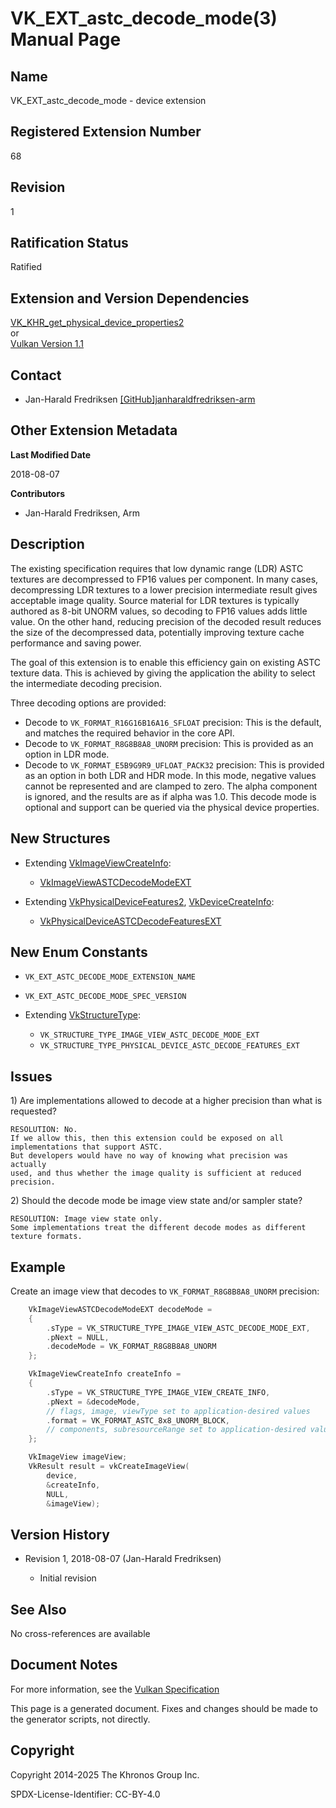 # VK\_EXT\_astc\_decode\_mode(3) Manual Page

## Name

VK\_EXT\_astc\_decode\_mode - device extension



## [](#_registered_extension_number)Registered Extension Number

68

## [](#_revision)Revision

1

## [](#_ratification_status)Ratification Status

Ratified

## [](#_extension_and_version_dependencies)Extension and Version Dependencies

[VK\_KHR\_get\_physical\_device\_properties2](https://registry.khronos.org/vulkan/specs/latest/man/html/VK_KHR_get_physical_device_properties2.html)  
or  
[Vulkan Version 1.1](#versions-1.1)

## [](#_contact)Contact

- Jan-Harald Fredriksen [\[GitHub\]janharaldfredriksen-arm](https://github.com/KhronosGroup/Vulkan-Docs/issues/new?body=%5BVK_EXT_astc_decode_mode%5D%20%40janharaldfredriksen-arm%0A%2AHere%20describe%20the%20issue%20or%20question%20you%20have%20about%20the%20VK_EXT_astc_decode_mode%20extension%2A)

## [](#_other_extension_metadata)Other Extension Metadata

**Last Modified Date**

2018-08-07

**Contributors**

- Jan-Harald Fredriksen, Arm

## [](#_description)Description

The existing specification requires that low dynamic range (LDR) ASTC textures are decompressed to FP16 values per component. In many cases, decompressing LDR textures to a lower precision intermediate result gives acceptable image quality. Source material for LDR textures is typically authored as 8-bit UNORM values, so decoding to FP16 values adds little value. On the other hand, reducing precision of the decoded result reduces the size of the decompressed data, potentially improving texture cache performance and saving power.

The goal of this extension is to enable this efficiency gain on existing ASTC texture data. This is achieved by giving the application the ability to select the intermediate decoding precision.

Three decoding options are provided:

- Decode to `VK_FORMAT_R16G16B16A16_SFLOAT` precision: This is the default, and matches the required behavior in the core API.
- Decode to `VK_FORMAT_R8G8B8A8_UNORM` precision: This is provided as an option in LDR mode.
- Decode to `VK_FORMAT_E5B9G9R9_UFLOAT_PACK32` precision: This is provided as an option in both LDR and HDR mode. In this mode, negative values cannot be represented and are clamped to zero. The alpha component is ignored, and the results are as if alpha was 1.0. This decode mode is optional and support can be queried via the physical device properties.

## [](#_new_structures)New Structures

- Extending [VkImageViewCreateInfo](https://registry.khronos.org/vulkan/specs/latest/man/html/VkImageViewCreateInfo.html):
  
  - [VkImageViewASTCDecodeModeEXT](https://registry.khronos.org/vulkan/specs/latest/man/html/VkImageViewASTCDecodeModeEXT.html)
- Extending [VkPhysicalDeviceFeatures2](https://registry.khronos.org/vulkan/specs/latest/man/html/VkPhysicalDeviceFeatures2.html), [VkDeviceCreateInfo](https://registry.khronos.org/vulkan/specs/latest/man/html/VkDeviceCreateInfo.html):
  
  - [VkPhysicalDeviceASTCDecodeFeaturesEXT](https://registry.khronos.org/vulkan/specs/latest/man/html/VkPhysicalDeviceASTCDecodeFeaturesEXT.html)

## [](#_new_enum_constants)New Enum Constants

- `VK_EXT_ASTC_DECODE_MODE_EXTENSION_NAME`
- `VK_EXT_ASTC_DECODE_MODE_SPEC_VERSION`
- Extending [VkStructureType](https://registry.khronos.org/vulkan/specs/latest/man/html/VkStructureType.html):
  
  - `VK_STRUCTURE_TYPE_IMAGE_VIEW_ASTC_DECODE_MODE_EXT`
  - `VK_STRUCTURE_TYPE_PHYSICAL_DEVICE_ASTC_DECODE_FEATURES_EXT`

## [](#_issues)Issues

1\) Are implementations allowed to decode at a higher precision than what is requested?

```
RESOLUTION: No.
If we allow this, then this extension could be exposed on all
implementations that support ASTC.
But developers would have no way of knowing what precision was actually
used, and thus whether the image quality is sufficient at reduced
precision.
```

2\) Should the decode mode be image view state and/or sampler state?

```
RESOLUTION: Image view state only.
Some implementations treat the different decode modes as different
texture formats.
```

## [](#_example)Example

Create an image view that decodes to `VK_FORMAT_R8G8B8A8_UNORM` precision:

```c++
    VkImageViewASTCDecodeModeEXT decodeMode =
    {
        .sType = VK_STRUCTURE_TYPE_IMAGE_VIEW_ASTC_DECODE_MODE_EXT,
        .pNext = NULL,
        .decodeMode = VK_FORMAT_R8G8B8A8_UNORM
    };

    VkImageViewCreateInfo createInfo =
    {
        .sType = VK_STRUCTURE_TYPE_IMAGE_VIEW_CREATE_INFO,
        .pNext = &decodeMode,
        // flags, image, viewType set to application-desired values
        .format = VK_FORMAT_ASTC_8x8_UNORM_BLOCK,
        // components, subresourceRange set to application-desired values
    };

    VkImageView imageView;
    VkResult result = vkCreateImageView(
        device,
        &createInfo,
        NULL,
        &imageView);
```

## [](#_version_history)Version History

- Revision 1, 2018-08-07 (Jan-Harald Fredriksen)
  
  - Initial revision

## [](#_see_also)See Also

No cross-references are available

## [](#_document_notes)Document Notes

For more information, see the [Vulkan Specification](https://registry.khronos.org/vulkan/specs/latest/html/vkspec.html#VK_EXT_astc_decode_mode)

This page is a generated document. Fixes and changes should be made to the generator scripts, not directly.

## [](#_copyright)Copyright

Copyright 2014-2025 The Khronos Group Inc.

SPDX-License-Identifier: CC-BY-4.0